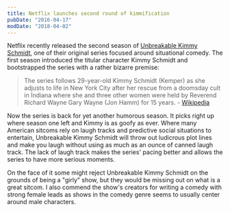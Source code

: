 ```yaml
---
title: Netflix launches second round of kimmification
pubDate: "2016-04-17"
modDate: "2018-04-02"
---
```


Netflix recently released the second season of [Unbreakable Kimmy Schmidt](https://en.wikipedia.org/wiki/Unbreakable_Kimmy_Schmidt), one of their original series focused around situational comedy. The first season introduced the titular character Kimmy Schmidt and bootstrapped the series with a rather bizarre premise:

> The series follows 29-year-old Kimmy Schmidt (Kemper) as she adjusts to life in New York City after her rescue from a doomsday cult in Indiana where she and three other women were held by Reverend Richard Wayne Gary Wayne (Jon Hamm) for 15 years. - [Wikipedia](https://en.wikipedia.org/wiki/Unbreakable_Kimmy_Schmidt)

Now the series is back for yet another humorous season. It picks right up where season one left and Kimmy is as goofy as ever. Where many American sitcoms rely on laugh tracks and predictive social situations to entertain, Unbreakable Kimmy Schmidt will throw out ludicrous plot lines and make you laugh without using as much as an ounce of canned laugh track. The lack of laugh track makes the series' pacing better and allows the series to have more serious moments.

On the face of it some might reject Unbreakable Kimmy Schmidt on the grounds of being a "girly" show, but they would be missing out on what is a great sitcom. I also commend the show's creators for writing a comedy with strong female leads as shows in the comedy genre seems to usually center around male characters.
